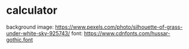 # calculator
background image: https://www.pexels.com/photo/silhouette-of-grass-under-white-sky-925743/
font: https://www.cdnfonts.com/hussar-gothic.font